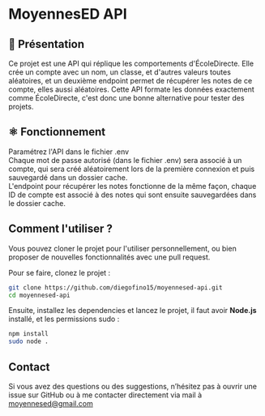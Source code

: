 # MoyennesED API

## 📖 Présentation
Ce projet est une API qui réplique les comportements d'ÉcoleDirecte.
Elle crée un compte avec un nom, un classe, et d'autres valeurs toutes aléatoires, et un deuxième endpoint permet de récupérer les notes de ce compte, elles aussi aléatoires. Cette API formate les données exactement comme ÉcoleDirecte, c'est donc une bonne alternative pour tester des projets.

## ⚛️ Fonctionnement
Paramétrez l'API dans le fichier .env  
Chaque mot de passe autorisé (dans le fichier .env) sera associé à un compte, qui sera créé aléatoirement lors de la première connexion et puis sauvegardé dans un dossier cache.  
L'endpoint pour récupérer les notes fonctionne de la même façon, chaque ID de compte est associé à des notes qui sont ensuite sauvegardées dans le dossier cache.  

## Comment l'utiliser ?
Vous pouvez cloner le projet pour l'utiliser personnellement, ou bien proposer de nouvelles fonctionnalités avec une pull request.

Pour se faire, clonez le projet :
```bash
git clone https://github.com/diegofino15/moyennesed-api.git
cd moyennesed-api
```
Ensuite, installez les dependencies et lancez le projet, il faut avoir **Node.js** installé, et les permissions sudo :
```bash
npm install
sudo node .
```

## Contact
Si vous avez des questions ou des suggestions, n’hésitez pas à ouvrir une issue sur GitHub ou à me contacter directement via mail à moyennesed@gmail.com
